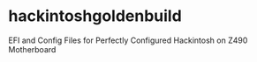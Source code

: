 # hackintoshgoldenbuild
EFI and Config Files for Perfectly Configured Hackintosh on Z490 Motherboard

